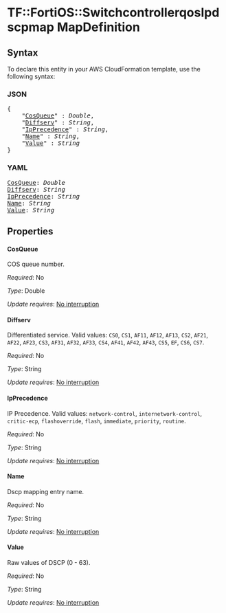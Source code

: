 # TF::FortiOS::SwitchcontrollerqosIpdscpmap MapDefinition

## Syntax

To declare this entity in your AWS CloudFormation template, use the following syntax:

### JSON

<pre>
{
    "<a href="#cosqueue" title="CosQueue">CosQueue</a>" : <i>Double</i>,
    "<a href="#diffserv" title="Diffserv">Diffserv</a>" : <i>String</i>,
    "<a href="#ipprecedence" title="IpPrecedence">IpPrecedence</a>" : <i>String</i>,
    "<a href="#name" title="Name">Name</a>" : <i>String</i>,
    "<a href="#value" title="Value">Value</a>" : <i>String</i>
}
</pre>

### YAML

<pre>
<a href="#cosqueue" title="CosQueue">CosQueue</a>: <i>Double</i>
<a href="#diffserv" title="Diffserv">Diffserv</a>: <i>String</i>
<a href="#ipprecedence" title="IpPrecedence">IpPrecedence</a>: <i>String</i>
<a href="#name" title="Name">Name</a>: <i>String</i>
<a href="#value" title="Value">Value</a>: <i>String</i>
</pre>

## Properties

#### CosQueue

COS queue number.

_Required_: No

_Type_: Double

_Update requires_: [No interruption](https://docs.aws.amazon.com/AWSCloudFormation/latest/UserGuide/using-cfn-updating-stacks-update-behaviors.html#update-no-interrupt)

#### Diffserv

Differentiated service. Valid values: `CS0`, `CS1`, `AF11`, `AF12`, `AF13`, `CS2`, `AF21`, `AF22`, `AF23`, `CS3`, `AF31`, `AF32`, `AF33`, `CS4`, `AF41`, `AF42`, `AF43`, `CS5`, `EF`, `CS6`, `CS7`.

_Required_: No

_Type_: String

_Update requires_: [No interruption](https://docs.aws.amazon.com/AWSCloudFormation/latest/UserGuide/using-cfn-updating-stacks-update-behaviors.html#update-no-interrupt)

#### IpPrecedence

IP Precedence. Valid values: `network-control`, `internetwork-control`, `critic-ecp`, `flashoverride`, `flash`, `immediate`, `priority`, `routine`.

_Required_: No

_Type_: String

_Update requires_: [No interruption](https://docs.aws.amazon.com/AWSCloudFormation/latest/UserGuide/using-cfn-updating-stacks-update-behaviors.html#update-no-interrupt)

#### Name

Dscp mapping entry name.

_Required_: No

_Type_: String

_Update requires_: [No interruption](https://docs.aws.amazon.com/AWSCloudFormation/latest/UserGuide/using-cfn-updating-stacks-update-behaviors.html#update-no-interrupt)

#### Value

Raw values of DSCP (0 - 63).

_Required_: No

_Type_: String

_Update requires_: [No interruption](https://docs.aws.amazon.com/AWSCloudFormation/latest/UserGuide/using-cfn-updating-stacks-update-behaviors.html#update-no-interrupt)

